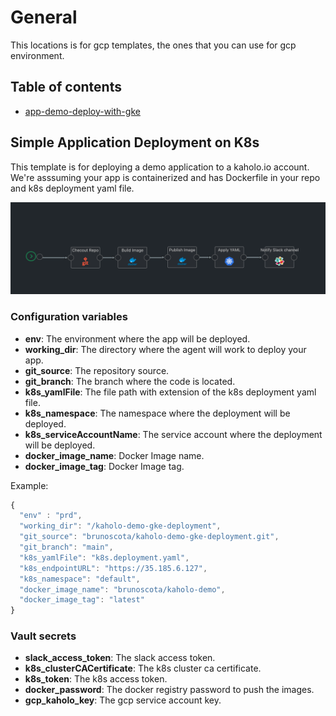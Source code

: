 # General

This locations is for gcp templates, the ones that you can use for gcp environment.

## Table of contents

* [app-demo-deploy-with-gke](#app-demo-deploy)

## Simple Application Deployment on K8s

This template is for deploying a demo application to a kaholo.io account. We're asssuming your app is containerized and has Dockerfile in your repo and k8s deployment yaml file.

![app-demo-deploy](../../images/app-demo-deploy.png)

### Configuration variables

* **env**: The environment where the app will be deployed.
* **working_dir**: The directory where the agent will work to deploy your app.
* **git_source**: The repository source.
* **git_branch**: The branch where the code is located.
* **k8s_yamlFile**: The file path with extension of the k8s deployment yaml file.
* **k8s_namespace**: The namespace where the deployment will be deployed.
* **k8s_serviceAccountName**: The service account where the deployment will be deployed.
* **docker_image_name**: Docker Image name.
* **docker_image_tag**: Docker Image tag.

Example:

```javascript
{
  "env" : "prd",
  "working_dir": "/kaholo-demo-gke-deployment",
  "git_source": "brunoscota/kaholo-demo-gke-deployment.git",
  "git_branch": "main",
  "k8s_yamlFile": "k8s.deployment.yaml",
  "k8s_endpointURL": "https://35.185.6.127",
  "k8s_namespace": "default",
  "docker_image_name": "brunoscota/kaholo-demo",
  "docker_image_tag": "latest"
}
```


### Vault secrets

* **slack_access_token**: The slack access token.
* **k8s_clusterCACertificate**: The k8s cluster ca certificate.
* **k8s_token**: The k8s access token.
* **docker_password**: The docker registry password to push the images.
* **gcp_kaholo_key**: The gcp service account key.

